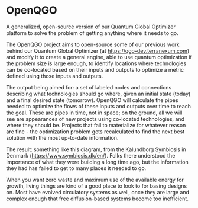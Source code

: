 # OpenQGO
A generalized, open-source version of our Quantum Global Optimizer platform to solve the problem of getting anything where it needs to go.

The OpenQGO project aims to open-source some of our previous work behind our Quantum Global Optimizer (at https://qgo-dev.terranexum.com) and modify it to create a general engine, able to use quantum optimization if the problem size is large enough, to identify locations where technologies can be co-located based on their inputs and outputs to optimize a metric defined using those inputs and outputs.

The output being aimed for: a set of labeled nodes and connections describing what technologies should go where, given an initial state (today) and a final desired state (tomorrow). OpenQGO will calculate the pipes needed to optimize the flows of these inputs and outputs over time to reach the goal. These are pipes in time, not in space; on the ground, all we will see are appearances of new projects using co-located technologies, and where they should be.  Projects that fail to materialize for whatever reason are fine - the optimization problem gets recalculated to find the next best solution with the most up-to-date information. 

The result: something like this diagram, from the Kalundborg Symbiosis in Denmark (https://www.symbiosis.dk/en/). Folks there understood the importance of what they were building a long time ago, but the information they had has failed to get to many places it needed to go. 

When you want zero waste and maximum use of the available energy for growth, living things are kind of a good place to look to for basing designs on. Most have evolved circulatory systems as well, once they are large and complex enough that free diffusion-based systems become too inefficient.
